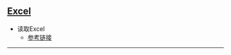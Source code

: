 ## [Excel](https://github.com/DarkingForUnity/EditorTools/tree/master/Assets/Tools_DK/Excel)
* 读取Excel 
	* [参考链接](https://www.cnblogs.com/XRTSDUT2008/p/6964856.html)

---